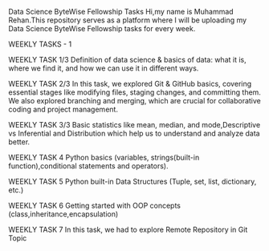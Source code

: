 Data Science ByteWise Fellowship Tasks
Hi,my name is Muhammad Rehan.This repository serves as a platform where I will be uploading my Data Science ByteWise Fellowship tasks for every week.

WEEKLY TASKS - 1

WEEKLY TASK 1/3
Definition of data science & basics of data: what it is, where we find it, and how we can use it in different ways.

WEEKLY TASK 2/3
In this task, we explored Git & GitHub basics, covering essential stages like modifying files, staging changes, and committing them. We also explored branching and merging, which are crucial for collaborative coding and project management.

WEEKLY TASK 3/3
Basic statistics like mean, median, and mode,Descriptive vs Inferential and Distribution which help us to understand and analyze data better.

WEEKLY TASK 4
Python basics (variables, strings(built-in function),conditional statements and operators).

WEEKLY TASK 5
Python built-in Data Structures (Tuple, set, list, dictionary, etc.)

WEEKLY TASK 6
Getting started with OOP concepts (class,inheritance,encapsulation)

WEEKLY TASK 7
In this task, we had to explore Remote Repository in Git Topic
